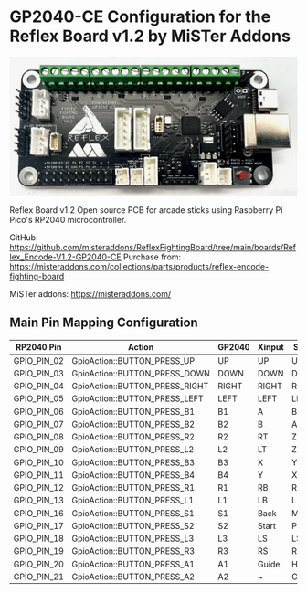# GP2040-CE Configuration for the Reflex Board v1.2 by MiSTer Addons


![Reflex Board v1.2](assets/ReflexBoard_v1.2.jpeg)

Reflex Board v1.2
Open source PCB for arcade sticks using Raspberry Pi Pico's RP2040 microcontroller.

GitHub: https://github.com/misteraddons/ReflexFightingBoard/tree/main/boards/Reflex_Encode-V1.2-GP2040-CE
Purchase from: https://misteraddons.com/collections/parts/products/reflex-encode-fighting-board

MiSTer addons: https://misteraddons.com/

## Main Pin Mapping Configuration

| RP2040 Pin | Action                        | GP2040 | Xinput | Switch | PS3/4/5  | Dinput | Arcade |
|------------|-------------------------------|--------|--------|--------|----------|--------|--------|
| GPIO_PIN_02| GpioAction::BUTTON_PRESS_UP   | UP     | UP     | UP     | UP       | UP     | UP     |
| GPIO_PIN_03| GpioAction::BUTTON_PRESS_DOWN | DOWN   | DOWN   | DOWN   | DOWN     | DOWN   | DOWN   |
| GPIO_PIN_04| GpioAction::BUTTON_PRESS_RIGHT| RIGHT  | RIGHT  | RIGHT  | RIGHT    | RIGHT  | RIGHT  |
| GPIO_PIN_05| GpioAction::BUTTON_PRESS_LEFT | LEFT   | LEFT   | LEFT   | LEFT     | LEFT   | LEFT   |
| GPIO_PIN_06| GpioAction::BUTTON_PRESS_B1   | B1     | A      | B      | Cross    | 2      | K1     |
| GPIO_PIN_07| GpioAction::BUTTON_PRESS_B2   | B2     | B      | A      | Circle   | 3      | K2     |
| GPIO_PIN_08| GpioAction::BUTTON_PRESS_R2   | R2     | RT     | ZR     | R2       | 8      | K3     |
| GPIO_PIN_09| GpioAction::BUTTON_PRESS_L2   | L2     | LT     | ZL     | L2       | 7      | K4     |
| GPIO_PIN_10| GpioAction::BUTTON_PRESS_B3   | B3     | X      | Y      | Square   | 1      | P1     |
| GPIO_PIN_11| GpioAction::BUTTON_PRESS_B4   | B4     | Y      | X      | Triangle | 4      | P2     |
| GPIO_PIN_12| GpioAction::BUTTON_PRESS_R1   | R1     | RB     | R      | R1       | 6      | P3     |
| GPIO_PIN_13| GpioAction::BUTTON_PRESS_L1   | L1     | LB     | L      | L1       | 5      | P4     |
| GPIO_PIN_16| GpioAction::BUTTON_PRESS_S1   | S1     | Back   | Minus  | Select   | 9      | Coin   |
| GPIO_PIN_17| GpioAction::BUTTON_PRESS_S2   | S2     | Start  | Plus   | Start    | 10     | Start  |
| GPIO_PIN_18| GpioAction::BUTTON_PRESS_L3   | L3     | LS     | LS     | L3       | 11     | LS     |
| GPIO_PIN_19| GpioAction::BUTTON_PRESS_R3   | R3     | RS     | RS     | R3       | 12     | RS     |
| GPIO_PIN_20| GpioAction::BUTTON_PRESS_A1   | A1     | Guide  | Home   | PS       | 13     | ~      |
| GPIO_PIN_21| GpioAction::BUTTON_PRESS_A2   | A2     | ~      | Capture| ~        | 14     | ~      |
